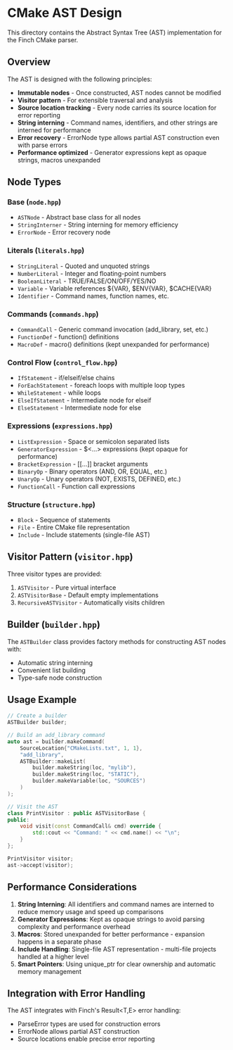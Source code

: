 # CMake AST Design

This directory contains the Abstract Syntax Tree (AST) implementation for the Finch CMake parser.

## Overview

The AST is designed with the following principles:

- **Immutable nodes** - Once constructed, AST nodes cannot be modified
- **Visitor pattern** - For extensible traversal and analysis
- **Source location tracking** - Every node carries its source location for error reporting
- **String interning** - Command names, identifiers, and other strings are interned for performance
- **Error recovery** - ErrorNode type allows partial AST construction even with parse errors
- **Performance optimized** - Generator expressions kept as opaque strings, macros unexpanded

## Node Types

### Base (`node.hpp`)

- `ASTNode` - Abstract base class for all nodes
- `StringInterner` - String interning for memory efficiency
- `ErrorNode` - Error recovery node

### Literals (`literals.hpp`)

- `StringLiteral` - Quoted and unquoted strings
- `NumberLiteral` - Integer and floating-point numbers
- `BooleanLiteral` - TRUE/FALSE/ON/OFF/YES/NO
- `Variable` - Variable references ${VAR}, $ENV{VAR}, $CACHE{VAR}
- `Identifier` - Command names, function names, etc.

### Commands (`commands.hpp`)

- `CommandCall` - Generic command invocation (add_library, set, etc.)
- `FunctionDef` - function() definitions
- `MacroDef` - macro() definitions (kept unexpanded for performance)

### Control Flow (`control_flow.hpp`)

- `IfStatement` - if/elseif/else chains
- `ForEachStatement` - foreach loops with multiple loop types
- `WhileStatement` - while loops
- `ElseIfStatement` - Intermediate node for elseif
- `ElseStatement` - Intermediate node for else

### Expressions (`expressions.hpp`)

- `ListExpression` - Space or semicolon separated lists
- `GeneratorExpression` - $<...> expressions (kept opaque for performance)
- `BracketExpression` - [[...]] bracket arguments
- `BinaryOp` - Binary operators (AND, OR, EQUAL, etc.)
- `UnaryOp` - Unary operators (NOT, EXISTS, DEFINED, etc.)
- `FunctionCall` - Function call expressions

### Structure (`structure.hpp`)

- `Block` - Sequence of statements
- `File` - Entire CMake file representation
- `Include` - Include statements (single-file AST)

## Visitor Pattern (`visitor.hpp`)

Three visitor types are provided:

1. `ASTVisitor` - Pure virtual interface
2. `ASTVisitorBase` - Default empty implementations
3. `RecursiveASTVisitor` - Automatically visits children

## Builder (`builder.hpp`)

The `ASTBuilder` class provides factory methods for constructing AST nodes with:

- Automatic string interning
- Convenient list building
- Type-safe node construction

## Usage Example

```cpp
// Create a builder
ASTBuilder builder;

// Build an add_library command
auto ast = builder.makeCommand(
    SourceLocation{"CMakeLists.txt", 1, 1},
    "add_library",
    ASTBuilder::makeList(
        builder.makeString(loc, "mylib"),
        builder.makeString(loc, "STATIC"),
        builder.makeVariable(loc, "SOURCES")
    )
);

// Visit the AST
class PrintVisitor : public ASTVisitorBase {
public:
    void visit(const CommandCall& cmd) override {
        std::cout << "Command: " << cmd.name() << "\n";
    }
};

PrintVisitor visitor;
ast->accept(visitor);
```

## Performance Considerations

1. **String Interning**: All identifiers and command names are interned to reduce memory usage and speed up comparisons
2. **Generator Expressions**: Kept as opaque strings to avoid parsing complexity and performance overhead
3. **Macros**: Stored unexpanded for better performance - expansion happens in a separate phase
4. **Include Handling**: Single-file AST representation - multi-file projects handled at a higher level
5. **Smart Pointers**: Using unique_ptr for clear ownership and automatic memory management

## Integration with Error Handling

The AST integrates with Finch's Result<T,E> error handling:

- ParseError types are used for construction errors
- ErrorNode allows partial AST construction
- Source locations enable precise error reporting
